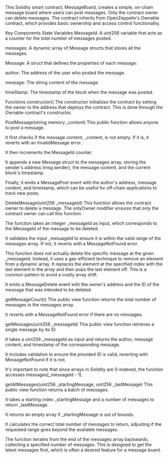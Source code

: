 This Solidity smart contract, MessageBoard, creates a simple, on-chain message board where users can post messages. Only the contract owner can delete messages. The contract inherits from OpenZeppelin's Ownable contract, which provides basic ownership and access control functionality.

Key Components
State Variables
MessageId: A uint256 variable that acts as a counter for the total number of messages posted.

messages: A dynamic array of Message structs that stores all the messages.

Message: A struct that defines the properties of each message:

author: The address of the user who posted the message.

message: The string content of the message.

timeStamp: The timestamp of the block when the message was posted.

Functions
constructor()
The constructor initializes the contract by setting the owner to the address that deploys the contract. This is done through the Ownable contract's constructor.

PostMessage(string memory \_content)
This public function allows anyone to post a message.

It first checks if the message content, \_content, is not empty. If it is, it reverts with an InvalidMessage error.

It then increments the MessageId counter.

It appends a new Message struct to the messages array, storing the sender's address (msg.sender), the message content, and the current block's timestamp.

Finally, it emits a MessagePost event with the author's address, message content, and timestamp, which can be useful for off-chain applications to track new posts.

DeleteMessage(uint256 \_messageId)
This function allows the contract owner to delete a message. The onlyOwner modifier ensures that only the contract owner can call this function.

The function takes an integer \_messageId as input, which corresponds to the MessageId of the message to be deleted.

It validates the input \_messageId to ensure it is within the valid range of the messages array. If not, it reverts with a MessageNotFound error.

This function does not actually delete the specific message at the given \_messageId. Instead, it uses a gas-efficient technique to remove an element from a dynamic array. It replaces the element at the specified index with the last element in the array and then pops the last element off. This is a common pattern to avoid a costly array shift.

It emits a MessageDelete event with the owner's address and the ID of the message that was intended to be deleted.

getMessageCount()
This public view function returns the total number of messages in the messages array.

It reverts with a MessageNotFound error if there are no messages.

getMessages(uint256 \_messageId)
This public view function retrieves a single message by its ID.

It takes a uint256 \_messageId as input and returns the author, message content, and timestamp of the corresponding message.

It includes validation to ensure the provided ID is valid, reverting with MessageNotFound if it is not.

It's important to note that since arrays in Solidity are 0-indexed, the function accesses messages[_messageId - 1].

getAllMessages(uint256 \_startingMessage, uint256 \_lastMessage)
This public view function returns a batch of messages.

It takes a starting index \_startingMessage and a number of messages to return \_lastMessage.

It returns an empty array if \_startingMessage is out of bounds.

It calculates the correct total number of messages to return, adjusting if the requested range goes beyond the available messages.

The function iterates from the end of the messages array backwards, collecting a specified number of messages. This is designed to get the latest messages first, which is often a desired feature for a message board.
